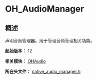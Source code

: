 # OH_AudioManager
<!--Kit: Audio Kit-->
<!--Subsystem: Multimedia-->
<!--Owner: @songshenke-->
<!--Designer: @caixuejiang; @hao-liangfei; @zhanganxiang-->
<!--Tester: @Filger-->
<!--Adviser: @w_Machine_cc-->

## 概述

声明音频管理器。用于管理音频管理相关功能。

**起始版本：** 12

**相关模块：** [OHAudio](capi-ohaudio.md)

**所在头文件：** [native_audio_manager.h](capi-native-audio-manager-h.md)

